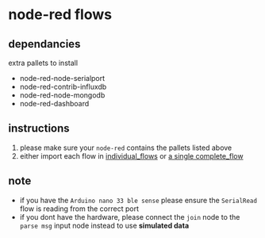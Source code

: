 # node-red flows

## dependancies

extra pallets to install

- node-red-node-serialport
- node-red-contrib-influxdb
- node-red-node-mongodb
- node-red-dashboard

## instructions

1. please make sure your `node-red` contains the pallets listed above
2. either import each flow in [individual_flows](./individual_flows) or [a single complete_flow](./complete_flow)

## note

- if you have the `Arduino nano 33 ble sense` please ensure the `SerialRead` flow is reading from the correct port
- if you dont have the hardware, please connect the `join` node to the `parse msg` input node instead to use **simulated data**